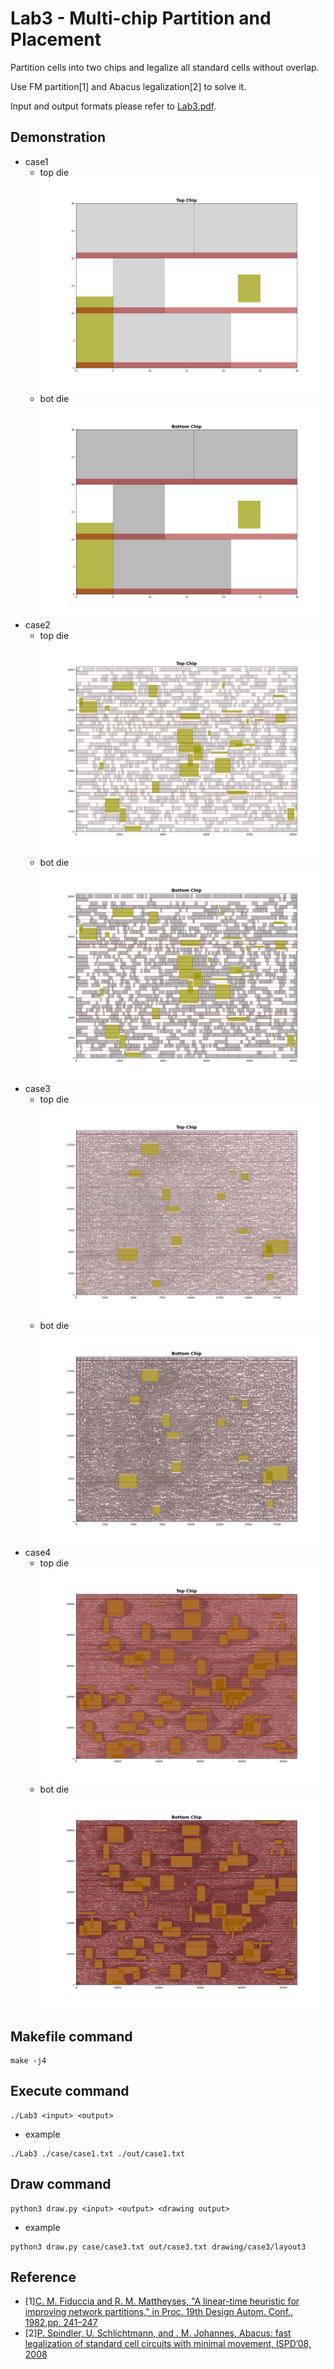 # Lab3 - Multi-chip Partition and Placement
Partition cells into two chips and legalize all standard cells without overlap.

Use FM partition[1] and Abacus legalization[2] to solve it.

Input and output formats please refer to [Lab3.pdf](./Lab3.pdf).
## Demonstration
* case1
    * top die
        ![](./drawing/case1/layout1_top.png)
    * bot die
        ![](./drawing/case1/layout1_bottom.png)
* case2
    * top die
        ![](./drawing/case2/layout2_top.png)
    * bot die
        ![](./drawing/case2/layout2_bottom.png)
* case3
    * top die
        ![](./drawing/case3/layout3_top.png)
    * bot die
        ![](./drawing/case3/layout3_bottom.png)
* case4
    * top die
        ![](./drawing/case4/layout4_top.png)
    * bot die
        ![](./drawing/case4/layout4_bottom.png)

## Makefile command
```
make -j4
```

## Execute command
```
./Lab3 <input> <output>
```
* example
```
./Lab3 ./case/case1.txt ./out/case1.txt
```
## Draw command
```
python3 draw.py <input> <output> <drawing output>
```
* example
```
python3 draw.py case/case3.txt out/case3.txt drawing/case3/layout3
```
## Reference 
* \[1\][C. M. Fiduccia and R. M. Mattheyses, "A linear-time heuristic for improving network partitions," in Proc. 19th Design Autom. Conf., 1982,pp. 241–247](https://ieeexplore.ieee.org/document/1585498)
* \[2\][P. Spindler, U. Schlichtmann, and . M. Johannes, Abacus: fast legalization of standard cell circuits with minimal movement, ISPD’08, 2008](https://dl.acm.org/doi/10.1145/1353629.1353640)